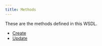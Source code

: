 ```yaml
---
title: Methods
---
```

<p>These are the methods defined in this WSDL.</p>
<ul><li><a title="Appexchange API Guide Create" href="create_appex.htm">Create</a></li><li><a title="Appexchange API Guide Update" href="update_appex.htm">Update</a></li></ul>